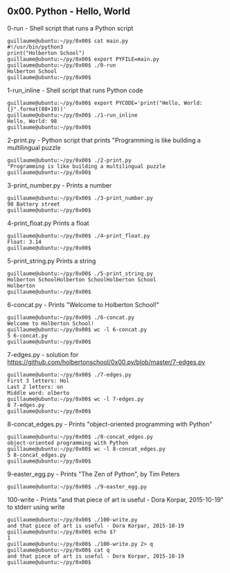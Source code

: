 ## 0x00. Python - Hello, World

0-run - Shell script that runs a Python script
```
guillaume@ubuntu:~/py/0x00$ cat main.py
#!/usr/bin/python3
print("Holberton School")
guillaume@ubuntu:~/py/0x00$ export PYFILE=main.py
guillaume@ubuntu:~/py/0x00$ ./0-run
Holberton School
guillaume@ubuntu:~/py/0x00$
```
1-run_inline - Shell script that runs Python code
```
guillaume@ubuntu:~/py/0x00$ export PYCODE='print("Hello, World: {}".format(88+10))'
guillaume@ubuntu:~/py/0x00$ ./1-run_inline
Hello, World: 98
guillaume@ubuntu:~/py/0x00$
```
2-print.py - Python script that prints "Programming is like building a multilingual puzzle
```
guillaume@ubuntu:~/py/0x00$ ./2-print.py
"Programming is like building a multilingual puzzle
guillaume@ubuntu:~/py/0x00$
```
3-print_number.py - Prints a number
```
guillaume@ubuntu:~/py/0x00$ ./3-print_number.py
98 Battery street
guillaume@ubuntu:~/py/0x00$
```
4-print_float.py Prints a float
```
guillaume@ubuntu:~/py/0x00$ ./4-print_float.py
Float: 3.14
guillaume@ubuntu:~/py/0x00$
```
5-print_string.py Prints a string
```
guillaume@ubuntu:~/py/0x00$ ./5-print_string.py 
Holberton SchoolHolberton SchoolHolberton School
Holberton
guillaume@ubuntu:~/py/0x00$
```
6-concat.py - Prints "Welcome to Holberton School!"
```
guillaume@ubuntu:~/py/0x00$ ./6-concat.py
Welcome to Holberton School!
guillaume@ubuntu:~/py/0x00$ wc -l 6-concat.py
5 6-concat.py
guillaume@ubuntu:~/py/0x00$
```
7-edges.py - solution for https://github.com/holbertonschool/0x00.py/blob/master/7-edges.py
```
guillaume@ubuntu:~/py/0x00$ ./7-edges.py
First 3 letters: Hol
Last 2 letters: on
Middle word: olberto
guillaume@ubuntu:~/py/0x00$ wc -l 7-edges.py
8 7-edges.py
guillaume@ubuntu:~/py/0x00$
```
8-concat_edges.py - Prints "object-oriented programming with Python"	
```
guillaume@ubuntu:~/py/0x00$ ./8-concat_edges.py
object-oriented programming with Python
guillaume@ubuntu:~/py/0x00$ wc -l 8-concat_edges.py
5 8-concat_edges.py
guillaume@ubuntu:~/py/0x00$
```
9-easter_egg.py - Prints "The Zen of Python", by  Tim Peters
```
guillaume@ubuntu:~/py/0x00$ ./9-easter_egg.py
```
100-write - Prints "and that piece of art is useful - Dora Korpar, 2015-10-19" to stderr using write
```
guillaume@ubuntu:~/py/0x00$ ./100-write.py
and that piece of art is useful - Dora Korpar, 2015-10-19
guillaume@ubuntu:~/py/0x00$ echo $?
1
guillaume@ubuntu:~/py/0x00$ ./100-write.py 2> q
guillaume@ubuntu:~/py/0x00$ cat q
and that piece of art is useful - Dora Korpar, 2015-10-19
guillaume@ubuntu:~/py/0x00$
```
